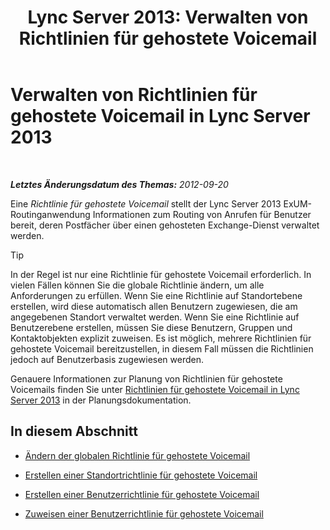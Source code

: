 ﻿---
title: 'Lync Server 2013: Verwalten von Richtlinien für gehostete Voicemail'
TOCTitle: Verwalten von Richtlinien für gehostete Voicemail
ms:assetid: 50ff22e3-9c8b-4a33-a72f-d149892acf53
ms:mtpsurl: https://technet.microsoft.com/de-de/library/Gg398332(v=OCS.15)
ms:contentKeyID: 49293989
ms.date: 05/19/2016
mtps_version: v=OCS.15
ms.translationtype: HT
---

# Verwalten von Richtlinien für gehostete Voicemail in Lync Server 2013

 

_**Letztes Änderungsdatum des Themas:** 2012-09-20_

Eine *Richtlinie für gehostete Voicemail* stellt der Lync Server 2013 ExUM-Routinganwendung Informationen zum Routing von Anrufen für Benutzer bereit, deren Postfächer über einen gehosteten Exchange-Dienst verwaltet werden.


> [!TIP]
> In der Regel ist nur eine Richtlinie für gehostete Voicemail erforderlich. In vielen Fällen können Sie die globale Richtlinie ändern, um alle Anforderungen zu erfüllen. Wenn Sie eine Richtlinie auf Standortebene erstellen, wird diese automatisch allen Benutzern zugewiesen, die am angegebenen Standort verwaltet werden. Wenn Sie eine Richtlinie auf Benutzerebene erstellen, müssen Sie diese Benutzern, Gruppen und Kontaktobjekten explizit zuweisen. Es ist möglich, mehrere Richtlinien für gehostete Voicemail bereitzustellen, in diesem Fall müssen die Richtlinien jedoch auf Benutzerbasis zugewiesen werden.



Genauere Informationen zur Planung von Richtlinien für gehostete Voicemails finden Sie unter [Richtlinien für gehostete Voicemail in Lync Server 2013](lync-server-2013-hosted-voice-mail-policies.md) in der Planungsdokumentation.

## In diesem Abschnitt

  - [Ändern der globalen Richtlinie für gehostete Voicemail](lync-server-2013-modify-the-global-hosted-voice-mail-policy.md)

  - [Erstellen einer Standortrichtlinie für gehostete Voicemail](lync-server-2013-create-a-site-level-hosted-voice-mail-policy.md)

  - [Erstellen einer Benutzerrichtlinie für gehostete Voicemail](lync-server-2013-create-a-per-user-hosted-voice-mail-policy.md)

  - [Zuweisen einer Benutzerrichtlinie für gehostete Voicemail](lync-server-2013-assign-a-per-user-hosted-voice-mail-policy.md)

